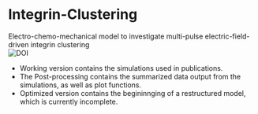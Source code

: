 # Integrin-Clustering
Electro-chemo-mechanical model to investigate multi-pulse electric-field-driven integrin clustering  
![DOI](https://zenodo.org/badge/269767974.svg)

* Working version contains the simulations used in publications.
* The Post-processing contains the summarized data output from the simulations, as well as plot functions.
* Optimized version contains the begininnging of a restructured model, which is currently incomplete.
